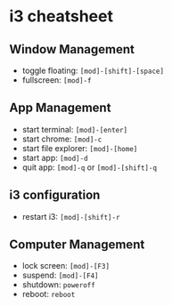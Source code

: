 # i3 cheatsheet

## Window Management

- toggle floating: `[mod]-[shift]-[space]`
- fullscreen: `[mod]-f`


## App Management

- start terminal: `[mod]-[enter]`
- start chrome: `[mod]-c`
- start file explorer: `[mod]-[home]`
- start app: `[mod]-d`
- quit app: `[mod]-q` or `[mod]-[shift]-q`


## i3 configuration

- restart i3: `[mod]-[shift]-r`


## Computer Management

- lock screen: `[mod]-[F3]`
- suspend: `[mod]-[F4]`
- shutdown: `poweroff`
- reboot: `reboot`
